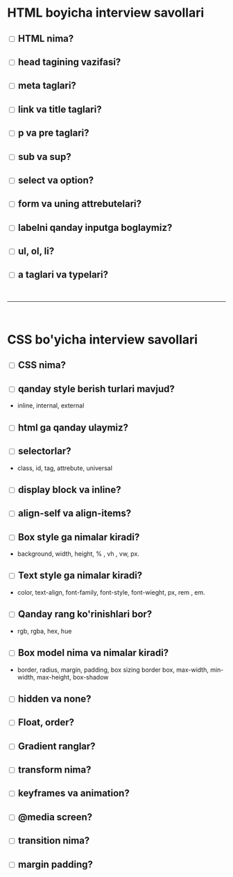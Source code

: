 # HTML boyicha interview savollari

## <input type="checkbox"/> **HTML** nima?

## <input type="checkbox"/> **head** tagining vazifasi?

## <input type="checkbox"/> **meta** taglari?

## <input type="checkbox"/> **link** va **title** taglari?

## <input type="checkbox"/> **p** va **pre** taglari?

## <input type="checkbox"/> **sub** va **sup**?

## <input type="checkbox"/> **select** va **option**?

## <input type="checkbox"/> **form** va **uning** attrebutelari?

## <input type="checkbox"/> **labelni** qanday **inputga** boglaymiz?

## <input type="checkbox"/> **ul, ol, li**?

## <input type="checkbox"/> **a** taglari va typelari?

<br>
<hr>
<br>

# CSS bo'yicha interview savollari

## <input type="checkbox"/> **CSS** nima?

## <input type="checkbox"/> qanday **style** berish turlari mavjud?

- inline, internal, external

## <input type="checkbox"/> **html** ga qanday ulaymiz?

## <input type="checkbox"/> **selectorlar**?

- class, id, tag, attrebute, universal

## <input type="checkbox"/> display **block** va **inline**?

## <input type="checkbox"/> **align-self** va **align-items**?

## <input type="checkbox"/> Box **style** ga nimalar kiradi?

- background, width, height, % , vh , vw, px.

## <input type="checkbox"/> Text style ga nimalar kiradi?

- color, text-align, font-family, font-style, font-wieght, px, rem , em.

## <input type="checkbox"/> Qanday rang ko'rinishlari bor?

- rgb, rgba, hex, hue

## <input type="checkbox"/> Box model nima va nimalar kiradi?

- border, radius, margin, padding, box sizing border box, max-width, min-width, max-height, box-shadow

## <input type="checkbox"/> hidden va none?

## <input type="checkbox"/> Float, order?

## <input type="checkbox"/> Gradient ranglar?

## <input type="checkbox"/> transform nima?

## <input type="checkbox"/> keyframes va animation?

## <input type="checkbox"/> @media screen?

## <input type="checkbox"/> transition nima?

## <input type="checkbox"/> margin padding?

